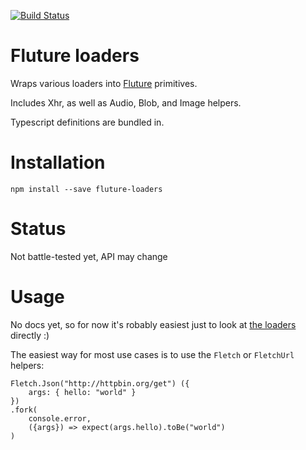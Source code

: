 [![Build Status](https://travis-ci.org/dakom/fluture-loaders.svg?branch=master)](https://travis-ci.org/dakom/fluture-loaders)

# Fluture loaders 

Wraps various loaders into [Fluture](https://github.com/fluture-js/Fluture) primitives.

Includes Xhr, as well as Audio, Blob, and Image helpers.

Typescript definitions are bundled in.

# Installation

`npm install --save fluture-loaders`

# Status

Not battle-tested yet, API may change

# Usage

No docs yet, so for now it's robably easiest just to look at [the loaders](src/lib/loaders) directly :)

The easiest way for most use cases is to use the `Fletch` or `FletchUrl` helpers:

```
Fletch.Json("http://httpbin.org/get") ({ 
    args: { hello: "world" }
})
.fork(
    console.error,
    ({args}) => expect(args.hello).toBe("world")
)
```

